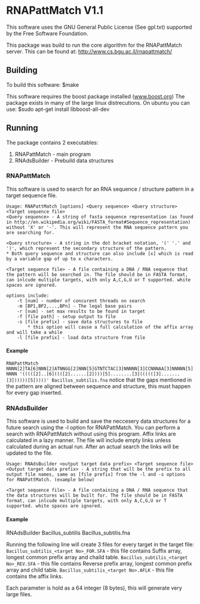 # RNAPattMatch V1.1

This software uses the GNU General Public License (See gpl.txt) supported by the Free Software Foundation.

This package was build to run the core algorithm for the RNAPattMatch server.
This can be found at: http://www.cs.bgu.ac.il/rnapattmatch/

## Building

To build this software:
$make

This software requires the boost package installed (www.boost.org)
The package exists in many of the large linux distrecutions.
On ubuntu you can use:
$sudo apt-get install libboost-all-dev

## Running

The package contains 2 executables:

1) RNAPattMatch - main program
2) RNAdsBuilder - Prebuild data structures

### RNAPattMatch

This software is used to search for an RNA sequence / structure pattern in a target sequence file.

```shell
Usage: RNAPattMatch [options] <Query sequence> <Query structure> <Target sequence file>
<Query sequence> - A string of fasta sequence representation (as found in http://en.wikipedia.org/wiki/FASTA_format#Sequence_representation) without 'X' or '-'. This will represent the RNA sequence pattern you are searching for.

<Query structure> - A string in the dot bracket notation, '(' '.' and ')', which represent the secondary structure of the pattern.
* Both query sequence and structure can also include [x] which is read by a variable gap of up to x characters.

<Target sequence file> - A file containing a DNA / RNA sequence that the pattern will be searched in. The file should be in FASTA format, can inlcude multiple targets, with only A,C,G,U or T supported. white spaces are ignored.

options include:
    -t [num] - number of concurent threads on search
    -m [BP1,BP2,...,BPn] - The legal base pairs
    -r [num] - set max results to be found in target
    -f [file path] - setup output to file
    -s [file prefix] - save data structures to file
        * this option will cause a full calculation of the affix array and will take a while
    -l [file prefix] - load data structure from file
```

#### Example

`RNAPattMatch NNNN[2]TA[6]NNN[2]ATNNGG[2]NNN[5]GTNTCTAC[3]NNNNN[3]CCNNNAA[3]NNNNN[5]NNNN '(((([2]..[6]((([2]......[2])))[5]........[3]((((([3].......[3])))))[5]))))' Bacillus_subtilis.fna`
notice that the gaps mentioned in the pattern are aligned between sequence and structure, this must happen for every gap inserted.

### RNAdsBuilder

This software is used to build and save the neccesery data structures for a future search using the -l option for RNAPattMatch. You can perform a search with RNAPattMatch without using this program.
Affix links are calculated in a lazy manner. The file will include empty links unless calculated during an actual run. After an actual search the links will be updated to the file.

```shell
Usage: RNAdsBuilder <output target data prefix> <Target sequence file>
<Output target data prefix> - A string that will be the prefix to all output file names, same as [file prefix] from the -l and -s options for RNAPattMatch. (example below)

<Target sequence file> - A file containing a DNA / RNA sequence that the data structures will be built for. The file should be in FASTA format, can inlcude multiple targets, with only A,C,G,U or T supported. white spaces are ignored. 
```

#### Example

RNAdsBuilder Bacillus_subtilis Bacillus_subtilis.fna

Running the following line will create 3 files for every target in the target file:
`Bacillus_subtilis_<target No>_FOR.SFA` - this file contains Suffix array, longest common prefix array and chaild table.
`Bacillus_subtilis_<target No>_REV.SFA` - this file contains Reverse prefix array, longest common prefix array and child table.
`Bacillus_subtilis_<target No>.AFLK` - this file contains the affix links.

Each parameter is hold as a 64 integer (8 bytes), this will generate very large files.
